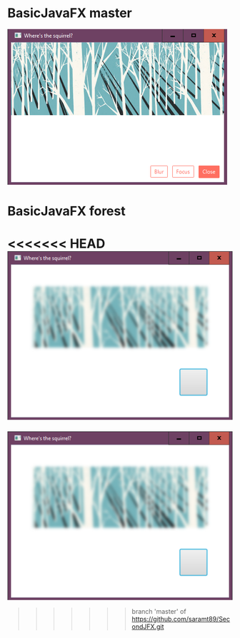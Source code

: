 # BasicJavaFX master
![](https://github.com/saramt89/BasicJavaFX/blob/master/BasicJavaFX_master.jpg)
# BasicJavaFX forest
<<<<<<< HEAD
![](https://github.com/saramt89/BasicJavaFX/blob/master/BasicJavaFX_forest.jpg)
=======
![](https://github.com/saramt89/BasicJavaFX/blob/master/BasicJavaFX_forest.jpg)
>>>>>>> branch 'master' of https://github.com/saramt89/SecondJFX.git
